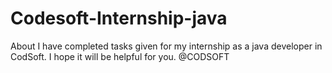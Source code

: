 # Codesoft-Internship-java
About I have completed tasks given for my internship as a java developer in CodSoft. I hope it will be helpful for you.
@CODSOFT
